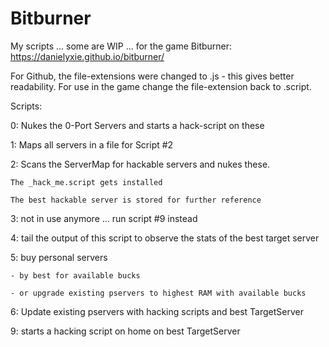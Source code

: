 # Bitburner
My scripts ... some are WIP ... for the game Bitburner: https://danielyxie.github.io/bitburner/

For Github, the file-extensions were changed to .js - this gives better readability. For use in the game change the file-extension back to .script.

Scripts:

0:  Nukes the 0-Port Servers and starts a hack-script on these

1:  Maps all servers in a file for Script #2

2:  Scans the ServerMap for hackable servers and nukes these.

    The _hack_me.script gets installed
    
    The best hackable server is stored for further reference
    
3:  not in use anymore ... run script #9 instead

4:  tail the output of this script to observe the stats of the best target server

5:  buy personal servers

    - by best for available bucks
    
    - or upgrade existing pservers to highest RAM with available bucks
    
6:  Update existing pservers with hacking scripts and best TargetServer

9:  starts a hacking script on home on best TargetServer
